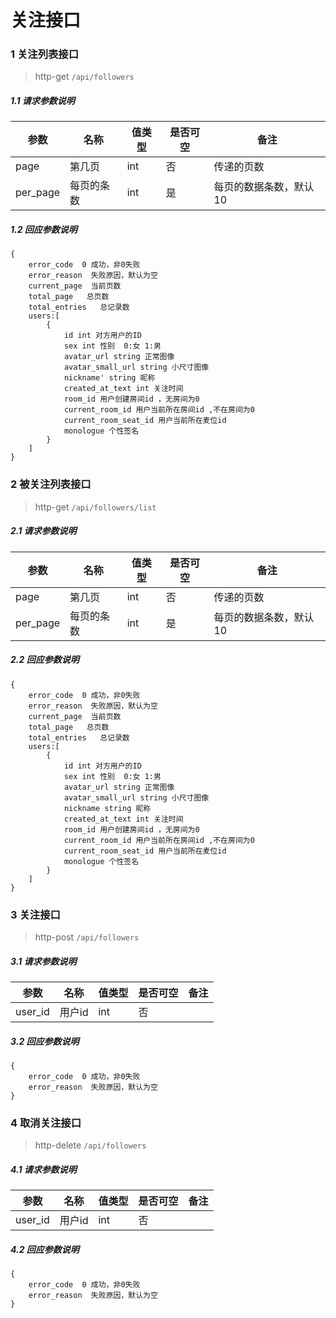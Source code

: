 # 关注接口

### 1 关注列表接口

> http-get ```/api/followers```

##### 1.1 请求参数说明
|参数|名称|值类型|是否可空|备注
|---|---|---|---|---|
| page |第几页|int|否|传递的页数|
| per_page |每页的条数|int|是|每页的数据条数，默认10|

##### 1.2 回应参数说明
```
{
    error_code  0 成功，非0失败
    error_reason  失败原因，默认为空
    current_page  当前页数
    total_page   总页数
    total_entries   总记录数
    users:[
        {
            id int 对方用户的ID
            sex int 性别  0:女 1:男
            avatar_url string 正常图像
            avatar_small_url string 小尺寸图像
            nickname' string 昵称
            created_at_text int 关注时间
            room_id 用户创建房间id ，无房间为0
            current_room_id 用户当前所在房间id ,不在房间为0
            current_room_seat_id 用户当前所在麦位id 
            monologue 个性签名
        } 
    ]
}
```

### 2 被关注列表接口

> http-get ```/api/followers/list```

##### 2.1 请求参数说明
|参数|名称|值类型|是否可空|备注
|---|---|---|---|---|
| page |第几页|int|否|传递的页数|
| per_page |每页的条数|int|是|每页的数据条数，默认10|

##### 2.2 回应参数说明
```
{
    error_code  0 成功，非0失败
    error_reason  失败原因，默认为空
    current_page  当前页数
    total_page   总页数
    total_entries   总记录数
    users:[
        {
            id int 对方用户的ID
            sex int 性别  0:女 1:男
            avatar_url string 正常图像
            avatar_small_url string 小尺寸图像
            nickname string 昵称
            created_at_text int 关注时间
            room_id 用户创建房间id ，无房间为0
            current_room_id 用户当前所在房间id ,不在房间为0
            current_room_seat_id 用户当前所在麦位id
            monologue 个性签名
        } 
    ]
}
```

### 3 关注接口

> http-post ```/api/followers```

##### 3.1 请求参数说明
|参数|名称|值类型|是否可空|备注
|---|---|---|---|---|
| user_id |用户id|int|否|||

##### 3.2 回应参数说明
```
{
	error_code  0 成功，非0失败
	error_reason  失败原因，默认为空
}
```

### 4 取消关注接口

> http-delete ```/api/followers```

##### 4.1 请求参数说明
|参数|名称|值类型|是否可空|备注
|---|---|---|---|---|
| user_id |用户id|int|否|||

##### 4.2 回应参数说明
```
{
	error_code  0 成功，非0失败
	error_reason  失败原因，默认为空
}
```